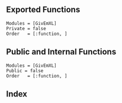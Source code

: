## Exported Functions

```@autodocs
Modules = [GivEmXL]
Private = false
Order   = [:function, ]
```

## Public and Internal Functions

```@autodocs
Modules = [GivEmXL]
Public = false
Order   = [:function, ]
```

## Index

```@index
```